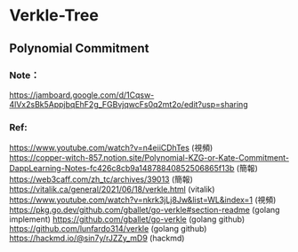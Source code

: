 # Verkle-Tree
## Polynomial Commitment
### Note：
https://jamboard.google.com/d/1Cqsw-4lVx2sBk5AppjbqEhF2g_FGBvjqwcFs0q2mt2o/edit?usp=sharing
### Ref:
https://www.youtube.com/watch?v=n4eiiCDhTes (視頻)\
https://copper-witch-857.notion.site/Polynomial-KZG-or-Kate-Commitment-DappLearning-Notes-fc426c8cb9a14878840852506865f13b (簡報)
\
https://web3caff.com/zh_tc/archives/39013 (簡報)
https://vitalik.ca/general/2021/06/18/verkle.html (vitalik)
https://www.youtube.com/watch?v=nkrk3jLj8Jw&list=WL&index=1 (視頻)
https://pkg.go.dev/github.com/gballet/go-verkle#section-readme (golang implement)
https://github.com/gballet/go-verkle (golang github)
https://github.com/lunfardo314/verkle (golang github)
https://hackmd.io/@sin7y/rJZZy_mD9 (hackmd)
